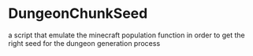 # DungeonChunkSeed
a script that emulate the minecraft population function in order to get the right seed for the dungeon generation process
